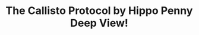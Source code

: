 ---
title: The Callisto Protocol by Hippo Penny Deep View!
layout: scoredetail
permalink: /meta-score/the-callisto-protocol
header:
  teaser: /assets/images/the-callisto-protocol.jpg
  video:
    id: gghRJv_tdb0
    provider: youtube
---